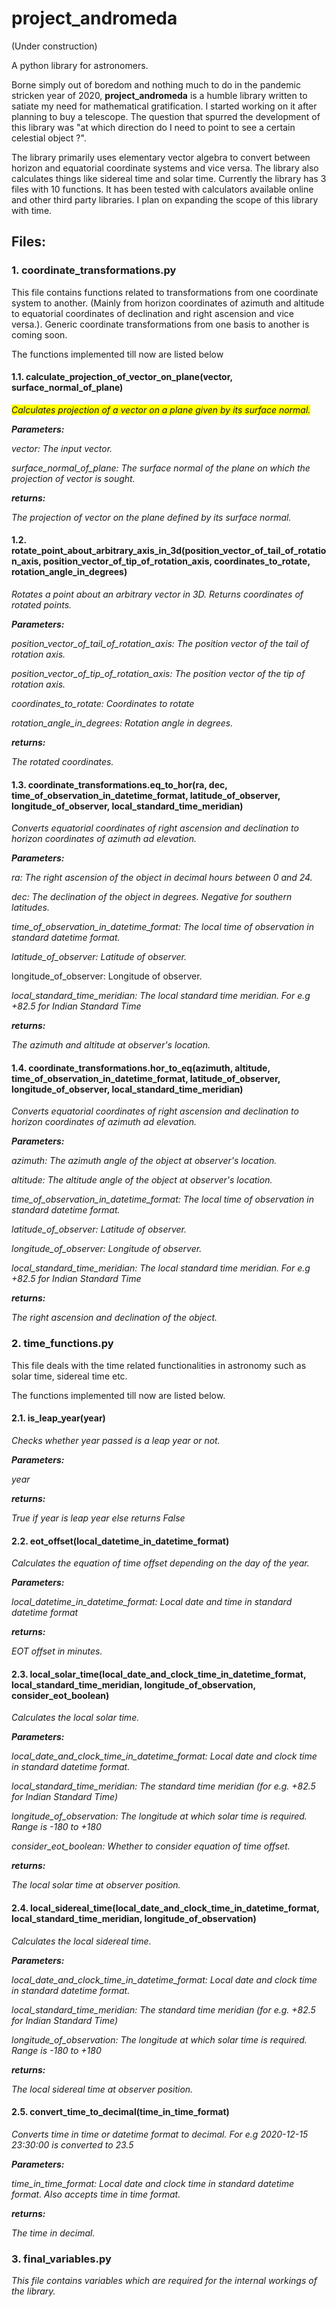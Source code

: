 # project_andromeda 
(Under construction)

A python library for astronomers. 

Borne simply out of boredom and nothing much to do in the pandemic stricken year of 2020, **project_andromeda** is a humble library written to satiate my need for mathematical gratification. I started working on it after planning to buy a telescope. The question that spurred the development of this library was "at which direction do I need to point to see a certain celestial object ?". 

The library primarily uses elementary vector algebra to convert between horizon and equatorial coordinate systems and vice versa. The library also calculates things like sidereal time and solar time.
Currently the library has 3 files with 10 functions. It has been tested with calculators available online and other third party libraries. I plan on expanding the scope of this library with time.

## Files:

### 1. coordinate_transformations.py

This file contains functions related to transformations from one coordinate system to another. (Mainly from horizon coordinates of azimuth and altitude to equatorial coordinates of declination and right ascension and vice versa.). Generic coordinate transformations from one basis to another is coming soon. 

The functions implemented till now are listed below

#### 1.1. calculate_projection_of_vector_on_plane(vector, surface_normal_of_plane)

  <span style="background-color: #FFFF00"> _Calculates projection of a vector on a plane given by its surface normal._ </span>

  **_Parameters:_**

  _vector: The input vector._

  _surface_normal_of_plane: The surface normal of the plane on which the projection of vector is sought._

  **_returns:_**

  _The projection of vector on the plane defined by its surface normal._

#### 1.2. rotate_point_about_arbitrary_axis_in_3d(position_vector_of_tail_of_rotation_axis, position_vector_of_tip_of_rotation_axis, coordinates_to_rotate, rotation_angle_in_degrees)

  _Rotates a point about an arbitrary vector in 3D. Returns coordinates of rotated points._

  **_Parameters:_**

  _position_vector_of_tail_of_rotation_axis: The position vector of the tail of rotation axis._

  _position_vector_of_tip_of_rotation_axis: The position vector of the tip of rotation axis._

  _coordinates_to_rotate: Coordinates to rotate_

  _rotation_angle_in_degrees: Rotation angle in degrees._

  **_returns:_**

  _The rotated coordinates._

#### 1.3. coordinate_transformations.eq_to_hor(ra, dec, time_of_observation_in_datetime_format, latitude_of_observer, longitude_of_observer, local_standard_time_meridian)

  _Converts equatorial coordinates of right ascension and declination to horizon coordinates of azimuth ad elevation._

  **_Parameters:_** 

  _ra: The right ascension of the object in decimal hours between 0 and 24._

  _dec: The declination of the object in degrees. Negative for southern latitudes._

  _time_of_observation_in_datetime_format: The local time of observation in standard datetime format._

  _latitude_of_observer: Latitude of observer._

  longitude_of_observer: Longitude of observer.

  _local_standard_time_meridian: The local standard time meridian. For e.g +82.5 for Indian Standard Time_

  **_returns:_**

  _The azimuth and altitude at observer's location._

#### 1.4. coordinate_transformations.hor_to_eq(azimuth, altitude,  time_of_observation_in_datetime_format, latitude_of_observer, longitude_of_observer, local_standard_time_meridian)

  _Converts equatorial coordinates of right ascension and declination to horizon coordinates of azimuth ad elevation._

  **_Parameters:_** 

  _azimuth: The azimuth angle of the object at observer's location._

  _altitude: The altitude angle of the object at observer's location._

  _time_of_observation_in_datetime_format: The local time of observation in standard datetime format._

  _latitude_of_observer: Latitude of observer._

  _longitude_of_observer: Longitude of observer._

  _local_standard_time_meridian: The local standard time meridian. For e.g +82.5 for Indian Standard Time_

  **_returns:_**

  _The right ascension and declination of the object._


### 2. time_functions.py

  This file deals with the time related functionalities in astronomy such as solar time, sidereal time etc.

  The functions implemented till now are listed below.

  #### 2.1. is_leap_year(year)

  _Checks whether year passed is a leap year or not._

  **_Parameters:_** 

  _year_

  **_returns:_**

  _True if year is leap year else returns False_

  #### 2.2. eot_offset(local_datetime_in_datetime_format)

  _Calculates the equation of time offset depending on the day of the year._

  **_Parameters:_** 

  _local_datetime_in_datetime_format: Local date and time in standard datetime format_

  **_returns:_**

  _EOT offset in minutes._

  #### 2.3. local_solar_time(local_date_and_clock_time_in_datetime_format, local_standard_time_meridian, longitude_of_observation, consider_eot_boolean)

  _Calculates the local solar time._

  **_Parameters:_** 

  _local_date_and_clock_time_in_datetime_format: Local date and clock time in standard datetime format._

  _local_standard_time_meridian: The standard time meridian (for e.g. +82.5 for Indian Standard Time)_

  _longitude_of_observation: The longitude at which solar time is required. Range is -180 to +180_

  _consider_eot_boolean: Whether to consider equation of time offset._

  **_returns:_**

  _The local solar time at observer position._

  #### 2.4. local_sidereal_time(local_date_and_clock_time_in_datetime_format, local_standard_time_meridian, longitude_of_observation)

  _Calculates the local sidereal time._

  **_Parameters:_** 

  _local_date_and_clock_time_in_datetime_format: Local date and clock time in standard datetime format._

  _local_standard_time_meridian: The standard time meridian (for e.g. +82.5 for Indian Standard Time)_

  _longitude_of_observation: The longitude at which solar time is required. Range is -180 to +180_

  **_returns:_**

  _The local sidereal time at observer position._

  #### 2.5. convert_time_to_decimal(time_in_time_format)

  _Converts time in time or datetime format to decimal. For e.g 2020-12-15 23:30:00 is converted to 23.5_

  **_Parameters:_**  

  _time_in_time_format: Local date and clock time in standard datetime format. Also accepts time in time format._

  **_returns:_**

  _The time in decimal._

### 3. final_variables.py
  _This file contains variables which are required for the internal workings of the library._
